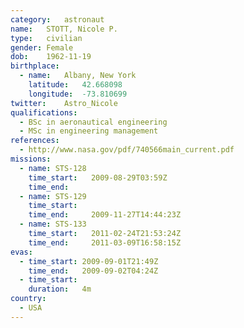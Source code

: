 ```yaml
---
category:	astronaut
name:	STOTT, Nicole P.
type:	civilian
gender:	Female
dob:	1962-11-19
birthplace:
  - name:	Albany, New York
    latitude:	42.668098
    longitude:	-73.810699
twitter:	Astro_Nicole
qualifications:
  - BSc in aeronautical engineering
  - MSc in engineering management
references:
  - http://www.nasa.gov/pdf/740566main_current.pdf
missions:
  - name: STS-128
    time_start:   2009-08-29T03:59Z
    time_end:     
  - name: STS-129
    time_start:   
    time_end:     2009-11-27T14:44:23Z
  - name: STS-133
    time_start:   2011-02-24T21:53:24Z
    time_end:     2011-03-09T16:58:15Z
evas:
  - time_start: 2009-09-01T21:49Z
    time_end:   2009-09-02T04:24Z
  - time_start: 
    duration:   4m
country:
  - USA
---
```

